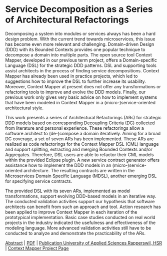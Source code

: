 # Service Decomposition as a Series of Architectural Refactorings

Decomposing a system into modules or services always has been a hard design problem. With the current trend towards microservices, this issue has become even more relevant and challenging. Domain-driven Design (DDD) with its Bounded Contexts provides one popular technique to decompose a domain into multiple parts. The open source tool Context Mapper, developed in our previous term project, offers a Domain-specific Language (DSL) for the strategic DDD patterns. DSL and supporting tools assist architects in the process of finding service decompositions. Context Mapper has already been used in practice projects, which led to suggestions how to improve the DSL to further increase its usability. Moreover, Context Mapper at present does not offer any transformations or refactoring tools to improve and evolve the DDD models. Finally, our previous work only gives very basic advice on how to implement systems that have been modeled in Context Mapper in a (micro-)service-oriented architectural style.

This work presents a series of Architectural Refactorings (ARs) for strategic DDD models based on corresponding Decoupling Criteria (DC) collected from literature and personal experience. These refactorings allow a software architect to (de-)compose a domain iteratively. Aiming for a broad DC coverage, a set of seven ARs has been implemented. These ARs are realized as code refactorings for the Context Mapper DSL (CML) language and support splitting, extracting and merging Bounded Contexts and/or Aggregates. Therefore, DSL users are able to refactor their CML models within the provided Eclipse plugin. A new service contract generator offers assistance how to implement the DDD models in an (micro-)service-oriented architecture. The resulting contracts are written in the Microservices Domain Specific Language (MDSL), another emerging DSL for specifying service contracts.

The provided DSL with its seven ARs, implemented as model transformations, support evolving DDD-based models in an iterative way. The conducted validation activities support our hypothesis that software architects can benefit from such an approach and tool. Action research has been applied to improve Context Mapper in each iteration of the prototypical implementation. Basic case studies conducted on real world projects in the industry indicated the usefulness and effectiveness of the modeling language. More advanced validation activities still have to be conducted to analyze and demonstrate the practicability of the ARs.

[Abstract](./FS19-MSE-Stefan-Kapferer-Service-Decomposition-Architectural-Refactorings-Abstract.pdf) | [PDF](./FS19-MSE-Stefan-Kapferer-Service-Decomposition-Architectural-Refactorings.pdf) | [Publication University of Applied Sciences Rapperswil, HSR](https://eprints.hsr.ch/784/) | [Context Mapper Project Page](https://contextmapper.org/)
